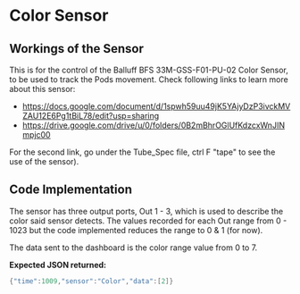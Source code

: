 # Color Sensor

## Workings of the Sensor
This is for the control of the Balluff BFS 33M-GSS-F01-PU-02 Color Sensor, to be used to track the Pods movement.
Check following links to learn more about this sensor:
* https://docs.google.com/document/d/1spwh59uu49jK5YAjyDzP3ivckMVZAU12E6Pg1tBiL78/edit?usp=sharing
* https://drive.google.com/drive/u/0/folders/0B2mBhrOGlUfKdzcxWnJINmpjc00

For the second link, go under the Tube_Spec file, ctrl F "tape" to see the use of the sensor).

## Code Implementation
The sensor has three output ports, Out 1 - 3, which is used to describe the color said sensor detects. 
The values recorded for each Out range from 0 - 1023 but the code implemented reduces the range to 0 & 1 (for now).

The data sent to the dashboard is the color range value from 0 to 7.

**Expected JSON returned:**
```C++
{"time":1009,"sensor":"Color","data":[2]}
```
